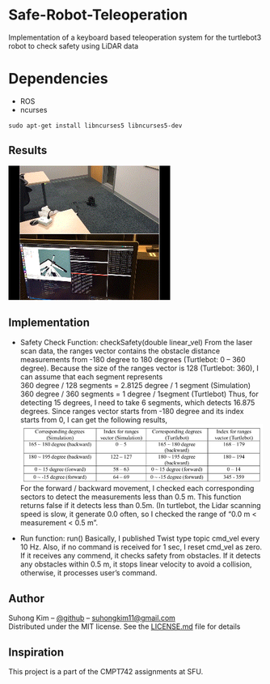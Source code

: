 # Safe-Robot-Teleoperation
Implementation of a keyboard based teleoperation system for the turtlebot3 robot to check safety using LiDAR data

# Dependencies
* ROS
* ncurses
```
sudo apt-get install libncurses5 libncurses5-dev
```
## Results
![Turtlebot](./screenshots/turtlebot_demo.gif)


## Implementation
- Safety Check Function: checkSafety(double linear_vel)
From the laser scan data, the ranges vector contains the obstacle distance measurements from -180 degree
to 180 degrees (Turtlebot: 0 – 360 degree). Because the size of the ranges vector is 128 (Turtlebot: 360), I
can assume that each segment represents \
  360 degree / 128 segments = 2.8125 degree / 1 segment (Simulation)
  360 degree / 360 segments = 1 degree / 1segment (Turtlebot)
Thus, for detecting 15 degrees, I need to take 6 segments, which detects 16.875 degrees. Since ranges
vector starts from -180 degree and its index starts from 0, I can get the following results, \
![](./screenshots/table.png)
For the forward / backward movement, I checked each corresponding sectors to detect the measurements
less than 0.5 m. This function returns false if it detects less than 0.5m. (In turtlebot, the Lidar scanning
speed is slow, it generate 0.0 often, so I checked the range of “0.0 m < measurement < 0.5 m”.

- Run function: run()
Basically, I published Twist type topic cmd_vel every 10 Hz. Also, if no command is received for 1 sec, I
reset cmd_vel as zero. If it receives any commend, it checks safety from obstacles. If it detects any
obstacles within 0.5 m, it stops linear velocity to avoid a collision, otherwise, it processes user’s command.

## Author

Suhong Kim – [@github](https://github.com/suhongkim) – suhongkim11@gmail.com \
Distributed under the MIT license. See the [LICENSE.md](LICENSE.md) file for details


## Inspiration
This project is a part of the CMPT742 assignments at SFU. 

